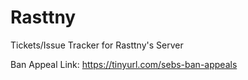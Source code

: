 # Rasttny
Tickets/Issue Tracker for Rasttny's Server

Ban Appeal Link: https://tinyurl.com/sebs-ban-appeals
